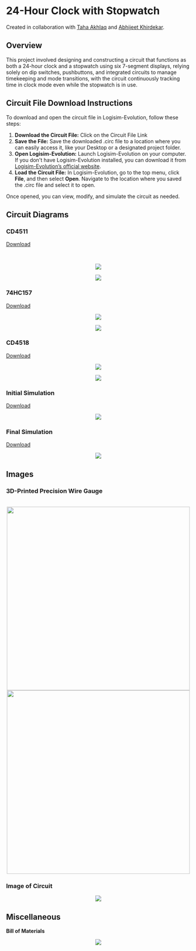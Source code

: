 # 24-Hour Clock with Stopwatch
Created in collaboration with [Taha Akhlaq](https://github.com/TahaAkhlaq) and [Abhijeet Khirdekar](https://github.com/akhirdekar).

## Overview  
This project involved designing and constructing a circuit that functions as both a 24-hour clock and a stopwatch using six 7-segment displays, relying solely on dip switches, pushbuttons, and integrated circuits to manage timekeeping and mode transitions, with the circuit continuously tracking time in clock mode even while the stopwatch is in use.

## Circuit File Download Instructions  
To download and open the circuit file in Logisim-Evolution, follow these steps:

1. **Download the Circuit File:** Click on the Circuit File Link
2. **Save the File:** Save the downloaded .circ file to a location where you can easily access it, like your Desktop or a designated project folder.
3. **Open Logisim-Evolution:** Launch Logisim-Evolution on your computer. If you don't have Logisim-Evolution installed, you can download it from [Logisim-Evolution’s official website](https://github.com/logisim-evolution/logisim-evolution).
4. **Load the Circuit File:** In Logisim-Evolution, go to the top menu, click **File**, and then select **Open**. Navigate to the location where you saved the .circ file and select it to open.

Once opened, you can view, modify, and simulate the circuit as needed.


## Circuit Diagrams

### CD4511
[Download](https://github.com/TalhaAkhlaq/ECE150-Digital-Logic-Design/blob/main/Project%203%20(24-Hour%20Clock%20with%20Stopwatch)/Project%203%20(CD4511).circ)

<strong></strong><br>
<p align="center">
  <img src="https://github.com/TalhaAkhlaq/ECE150-Digital-Logic-Design/blob/main/Project%203%20(24-Hour%20Clock%20with%20Stopwatch)/Project%203%20(CD4511)%20(1).png" />
</p>


<p align="center">
  <img src="https://github.com/TalhaAkhlaq/ECE150-Digital-Logic-Design/blob/main/Project%203%20(24-Hour%20Clock%20with%20Stopwatch)/Project%203%20(CD4511)%20(2).png"/>
</p>

### <strong>74HC157</strong><be>
[Download](https://github.com/TalhaAkhlaq/ECE150-Digital-Logic-Design/blob/main/Project%203%20(24-Hour%20Clock%20with%20Stopwatch)/Project%203%20(74HC157).circ)

<p align="center">
  <img src="https://github.com/TalhaAkhlaq/ECE150-Digital-Logic-Design/blob/main/Project%203%20(24-Hour%20Clock%20with%20Stopwatch)/Project%203%20(74HC157)%20(1).png"/>
</p>

<p align="center">
  <img src="https://github.com/TalhaAkhlaq/ECE150-Digital-Logic-Design/blob/main/Project%203%20(24-Hour%20Clock%20with%20Stopwatch)/Project%203%20(74HC157)%20(2).png" />
</p>

### <strong>CD4518</strong><be>
[Download](https://github.com/TalhaAkhlaq/ECE150-Digital-Logic-Design/blob/main/Project%203%20(24-Hour%20Clock%20with%20Stopwatch)/Project%203%20(CD4518).circ)

<p align="center">
  <img src="https://github.com/TalhaAkhlaq/ECE150-Digital-Logic-Design/blob/main/Project%203%20(24-Hour%20Clock%20with%20Stopwatch)/Project%203%20(CD4518)%20(1).png" />
</p>

<p align="center">
  <img src="https://github.com/TalhaAkhlaq/ECE150-Digital-Logic-Design/blob/main/Project%203%20(24-Hour%20Clock%20with%20Stopwatch)/Project%203%20(CD4518)%20(2).png" />
</p>

### <strong>Initial Simulation</strong><be>
[Download](https://github.com/TalhaAkhlaq/ECE150-Digital-Logic-Design/blob/main/Project%203%20(24-Hour%20Clock%20with%20Stopwatch)/Project%203%20(Initial%20Simulation).circ)

<p align="center">
  <img src="https://github.com/TalhaAkhlaq/ECE150-Digital-Logic-Design/blob/main/Project%203%20(24-Hour%20Clock%20with%20Stopwatch)/Project%203%20(Initial%20Simulation).png" />
</p>

### <strong>Final Simulation</strong><be>
[Download](https://github.com/TalhaAkhlaq/ECE150-Digital-Logic-Design/blob/main/Project%203%20(24-Hour%20Clock%20with%20Stopwatch)/Project%203%20(Final%20Simulation).circ)

<p align="center">
  <img src="https://github.com/TalhaAkhlaq/ECE150-Digital-Logic-Design/blob/main/Project%203%20(24-Hour%20Clock%20with%20Stopwatch)/Project%203%20(Final%20Simulation).png" />
</p>

## Images

### 3D-Printed Precision Wire Gauge 

<p align="center">
  <strong></strong><br>
  <img src="https://github.com/TalhaAkhlaq/ECE150-Digital-Logic-Design/blob/main/Project%203%20(24-Hour%20Clock%20with%20Stopwatch)/Project%203%20(3D-Printed%20Precision%20Wire%20Gauge)%20(1).png" width="500" />
  <img src="https://github.com/TalhaAkhlaq/ECE150-Digital-Logic-Design/blob/main/Project%203%20(24-Hour%20Clock%20with%20Stopwatch)/Project%203%20(3D-Printed%20Precision%20Wire%20Gauge)%20(2).png" width="500" />
</p>

### <strong>Image of Circuit</strong><br>
<p align="center">
  <img src="https://github.com/TalhaAkhlaq/ECE150-Digital-Logic-Design/blob/main/Project%203%20(24-Hour%20Clock%20with%20Stopwatch)/Project%203%20(Image%20of%20Circuit).png" />
</p>

## Miscellaneous

<strong>Bill of Materials</strong><br>
<p align="center">
  <img src="https://github.com/TalhaAkhlaq/ECE150-Digital-Logic-Design/blob/main/Project%203%20(24-Hour%20Clock%20with%20Stopwatch)/Project%203%20(Bill%20of%20Materials).png" />
</p>
